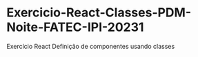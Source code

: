 # Exercicio-React-Classes-PDM-Noite-FATEC-IPI-20231
Exercício React Definição de componentes usando classes